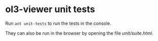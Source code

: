 # ol3-viewer unit tests

Run ```ant unit-tests``` to run the tests in the console.

They can also be run in the browser by opening the file *unit/suite.html*.
